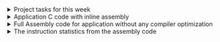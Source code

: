 <details><summary> Project tasks for this week </summary>
This week's task is to add inline assembly code to create bare metal C application for sitting
posture detection, compile it using riscv32 compiler and generate asm text file. 

</details> <details> <summary> Application C code with inline assembly </summary>
[posture_detect.asm](./posture_detect.asm)

</details>
<details><summary>Full Assembly code for application  without any compiler optimization </summary>
 
[posture_detect.asm](./posture_detect.asm)


</details> <details><summary>The instruction statistics from the assembly code </summary>


<ol> <li>Total number of instructions used in assembly code - <strong>159</strong> </li>  <li> Total number of unique instructions used in the program - <strong>17</strong> </li> 



<li>List of Unique Instructions produced by the compiler</li>
<ol> <li> <strong>lui</strong></li>
 <li> <strong>li </strong></li>
<li> <strong>addi</strong> </li>
<li> <strong>not</strong> </li>
<li> <strong>and </strong> </li>
<li> <strong>andi </strong> </li>
<li> <strong> beqz </strong> </li>
<li> <strong>srli </strong> </li>
<li> <strong>bnez </strong> </li>
<li> <strong>add </strong> </li>
<li> <strong>slli </strong> </li>
<li> <strong>or </strong> </li>
<li> <strong> j </strong> </li>
<li> <strong>ret </strong> </li>
<li> <strong>mv </strong> </li>
<li> <strong>sw </strong> </li>
<li> <strong>lw </strong> </li>
</ol>
</ol>
</details>

